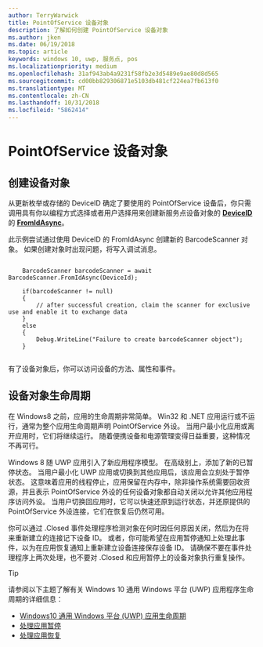 ```yaml
---
author: TerryWarwick
title: PointOfService 设备对象
description: 了解如何创建 PointOfService 设备对象
ms.author: jken
ms.date: 06/19/2018
ms.topic: article
keywords: windows 10, uwp, 服务点, pos
ms.localizationpriority: medium
ms.openlocfilehash: 31af943ab4a9231f58fb2e3d5489e9ae80d8d565
ms.sourcegitcommit: cd00bb829306871e5103db481cf224ea7fb613f0
ms.translationtype: MT
ms.contentlocale: zh-CN
ms.lasthandoff: 10/31/2018
ms.locfileid: "5862414"
---
```

# <a name="pointofservice-device-objects"></a>PointOfService 设备对象

## <a name="creating-a-device-object"></a>创建设备对象
从更新枚举或存储的 DeviceID 确定了要使用的 PointOfService 设备后，你只需调用具有你以编程方式选择或者用户选择用来创建新服务点设备对象的 [**DeviceID**](https://docs.microsoft.com/uwp/api/windows.devices.enumeration.deviceinformation.id) 的 [**FromIdAsync**](https://docs.microsoft.com/uwp/api/windows.devices.pointofservice.barcodescanner.fromidasync)。

此示例尝试通过使用 DeviceID 的 FromIdAsync 创建新的 BarcodeScanner 对象。 如果创建对象时出现问题，将写入调试消息。

```Csharp

    BarcodeScanner barcodeScanner = await BarcodeScanner.FromIdAsync(DeviceId);

    if(barcodeScanner != null)
    {
        // after successful creation, claim the scanner for exclusive use and enable it to exchange data
    }
    else
    {
        Debug.WriteLine("Failure to create barcodeScanner object");
    }
    
```

有了设备对象后，你可以访问设备的方法、属性和事件。  

## <a name="device-object-lifecycle"></a>设备对象生命周期
在 Windows8 之前，应用的生命周期非常简单。 Win32 和 .NET 应用运行或不运行，通常为整个应用生命周期声明 PointOfService 外设。 当用户最小化应用或离开应用时，它们将继续运行。 随着便携设备和电源管理变得日益重要，这种情况不再可行。

Windows 8 随 UWP 应用引入了新应用程序模型。 在高级别上，添加了新的已暂停状态。 当用户最小化 UWP 应用或切换到其他应用后，该应用会立刻处于暂停状态。 这意味着应用的线程停止，应用保留在内存中，除非操作系统需要回收资源，并且表示 PointOfService 外设的任何设备对象都自动关闭以允许其他应用程序访问外设。 当用户切换回应用时，它可以快速还原到运行状态，并还原提供的 PointOfService 外设连接，它们在恢复后仍然可用。

你可以通过 <DeviceObject>.Closed 事件处理程序检测对象在何时因任何原因关闭，然后为在将来重新建立的连接记下设备 ID。   或者，你可能希望在应用暂停通知上处理此事件，以为在应用恢复通知上重新建立设备连接保存设备 ID。  请确保不要在事件处理程序上两次处理，也不要对 <DeviceObject>.Closed 和应用暂停上的设备对象执行重复操作。

> [!TIP]
> 请参阅以下主题了解有关 Windows 10 通用 Windows 平台 (UWP) 应用程序生命周期的详细信息：
> - [Windows10 通用 Windows 平台 (UWP) 应用生命周期](../launch-resume/app-lifecycle.md)
> - [处理应用暂停](../launch-resume/suspend-an-app.md)
> - [处理应用恢复](../launch-resume/resume-an-app.md)
